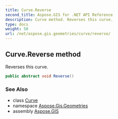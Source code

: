 ```yaml
---
title: Curve.Reverse
second_title: Aspose.GIS for .NET API Reference
description: Curve method. Reverses this curve.
type: docs
weight: 50
url: /net/aspose.gis.geometries/curve/reverse/
---
```

## Curve.Reverse method

Reverses this curve.

```csharp
public abstract void Reverse()
```

### See Also

* class [Curve](../)
* namespace [Aspose.Gis.Geometries](../../curve/)
* assembly [Aspose.GIS](../../../)


